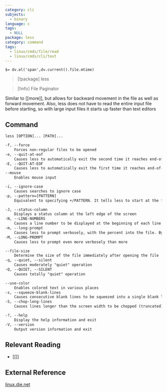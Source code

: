 ```yaml
---
category: cli
subjects:
  - binary
language: c
tags:
  - NULL
package: less
category: command
tags:
  - linux/cmds/file/read
  - linux/cmds/cli/text
---
```


`$= dv.el('span',dv.current().file.mtime)`
> [!package] less

> [!info] File Paginator

Similar to [[more]], but allows for backward movement in the file as well as forward movement. Also, less does not have to read the entire input file before starting, so with large input files it starts up faster than text editors

## Command
```txt
less [OPTION]... [PATH]...

-f, --force
	Forces non-regular files to be opened
-e, --quit-at-eof
	Causes less to automatically exit the second time it reaches end-of-file
-E, --QUIT-AT-EOF
	Causes less to automatically exit the first time it reaches end-of-file
--mouse
	Enables mouse input

-i, --ignore-case
	Causes searches to ignore case
-p, --pattern=[PATTERN]
	Equivalent to specifying +/PATTERN. It tells less to start at the first occurrence of pattern in the file

-J, --status-column
	Displays a status column at the left edge of the screen
-N, --LINE-NUMBERS
	Causes a line number to be displayed at the beginning of each line in the display
-m, --long-prompt
	Causes less to prompt verbosely, with the percent into the file. By default, less prompts with a colon
-M, --LONG-PROMPT
	Causes less to prompt even more verbosely than more

--file-size
	Determine the size of the file immediately after opening the file
-q, --quiet, --silent
	Causes moderately "quiet" operation
-Q, --QUIET, --SILENT
	Causes totally "quiet" operation

--use-color
	Enables colored text in various places
-s, --squeeze-blank-lines
	Causes consecutive blank lines to be squeezed into a single blank line
-S, --chop-long-lines
	Causes lines longer than the screen width to be chopped (truncated) rather than wrapped

-?, --help
	Display the help information and exit 
-V, --version
	Output version information and exit
```

## Relevant Reading
- [[]]

## External Reference
[linux.die.net](https://linux.die.net/man/1/less)
